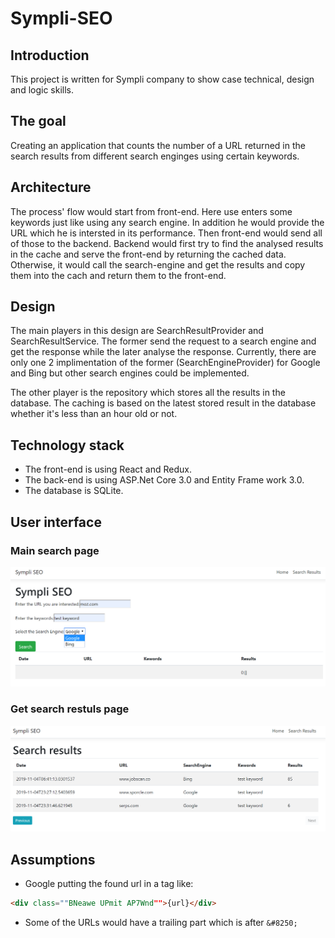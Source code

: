 # Sympli-SEO

## Introduction
This project is written for Sympli company to show case technical, design and logic skills.

## The goal
Creating an application that counts the number of a URL returned in the search results from different search enginges using certain keywords.

## Architecture
The process' flow would start from front-end. Here use enters some keywords just like using any search engine. In addition he would provide the URL which he is intersted in its performance. Then front-end would send all of those to the backend. Backend would first try to find the analysed results in the cache and serve the front-end by returning the cached data. Otherwise, it would call the search-engine and get the results and copy them into the cach and return them to the front-end.

## Design
The main players in this design are SearchResultProvider and SearchResultService. The former send the request to a search engine and get the response while the later analyse the response. Currently, there are only one 2 implimentation of the former (SearchEngineProvider) for Google and Bing but other search engines could be implemented.

The other player is the repository which stores all the results in the database. The caching is based on the latest stored result in the database whether it's less than an hour old or not.

## Technology stack
- The front-end is using React and Redux. 
- The back-end is using ASP.Net Core 3.0 and Entity Frame work 3.0. 
- The database is SQLite.

## User interface
### Main search page
![screenshot - 1](https://github.com/mkokabi/Sympli-SEO/blob/master/img/Screenshot-01.png "Screenshot - 1")

### Get search restuls page
![screenshot - 2](https://github.com/mkokabi/Sympli-SEO/blob/master/img/Screenshot-02.png "Screenshot - 2")


## Assumptions
- Google putting the found url in a tag like:
```html
<div class=""BNeawe UPmit AP7Wnd"">{url}</div>
```
- Some of the URLs would have a trailing part which is after ```&#8250;``` 

